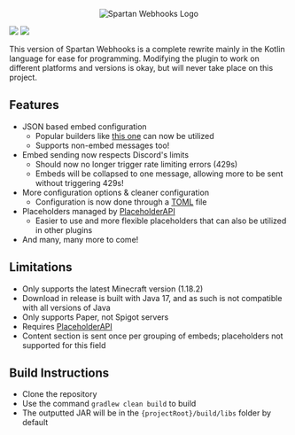 <p align="center"><img src="https://i.imgur.com/8TGWdvP.png" alt="Spartan Webhooks Logo"/></p>  

![](https://img.shields.io/github/downloads/bobby29831/SpartanWebhooks/total?color=blue&style=for-the-badge)
![](https://img.shields.io/discord/928058065759113266?label=discord&logo=discord&style=for-the-badge)  

This version of Spartan Webhooks is a complete rewrite
mainly in the Kotlin language for ease for programming.
Modifying the plugin to work on different platforms and versions
is okay, but will never take place on this project.

## Features
* JSON based embed configuration
    * Popular builders like [this one](https://glitchii.github.io/embedbuilder/) can now be utilized
    * Supports non-embed messages too!
* Embed sending now respects Discord's limits
    * Should now no longer trigger rate limiting errors (429s)
    * Embeds will be collapsed to one message, allowing more to be sent without triggering 429s!
* More configuration options & cleaner configuration
    * Configuration is now done through a [TOML](https://toml.io/) file
* Placeholders managed by [PlaceholderAPI](https://github.com/PlaceholderAPI/PlaceholderAPI)
    * Easier to use and more flexible placeholders that can also be utilized in other plugins
* And many, many more to come!
  
## Limitations
- Only supports the latest Minecraft version (1.18.2)
- Download in release is built with Java 17, and as such is not compatible with all versions of Java
- Only supports Paper, not Spigot servers
- Requires [PlaceholderAPI](https://github.com/PlaceholderAPI/PlaceholderAPI)
- Content section is sent once per grouping of embeds; placeholders not supported for this field

## Build Instructions
- Clone the repository
- Use the command `gradlew clean build` to build
- The outputted JAR will be in the `{projectRoot}/build/libs` folder by default